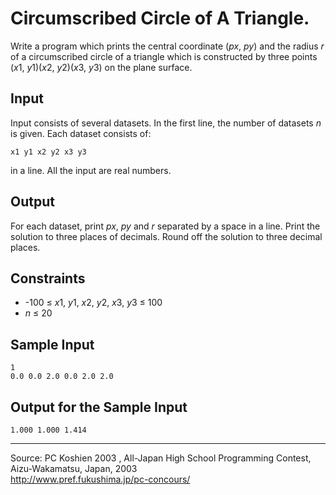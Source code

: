 Circumscribed Circle of A Triangle.
===================================

Write a program which prints the central coordinate (*px*, *py*) and the
radius *r* of a circumscribed circle of a triangle which is constructed
by three points (*x*1, *y*1)(*x*2, *y*2)(*x*3, *y*3) on the plane
surface.

Input
-----

Input consists of several datasets. In the first line, the number of
datasets *n* is given. Each dataset consists of:

    x1 y1 x2 y2 x3 y3

in a line. All the input are real numbers.

Output
------

For each dataset, print *px*, *py* and *r* separated by a space in a
line. Print the solution to three places of decimals. Round off the
solution to three decimal places.

Constraints
-----------

-   -100 ≤ *x*1, *y*1, *x*2, *y*2, *x*3, *y*3 ≤ 100
-   *n* ≤ 20

Sample Input
------------

    1
    0.0 0.0 2.0 0.0 2.0 2.0

Output for the Sample Input
---------------------------

    1.000 1.000 1.414

* * * * *

Source: PC Koshien 2003 , All-Japan High School Programming Contest,
Aizu-Wakamatsu, Japan, 2003\
 <http://www.pref.fukushima.jp/pc-concours/>

 

